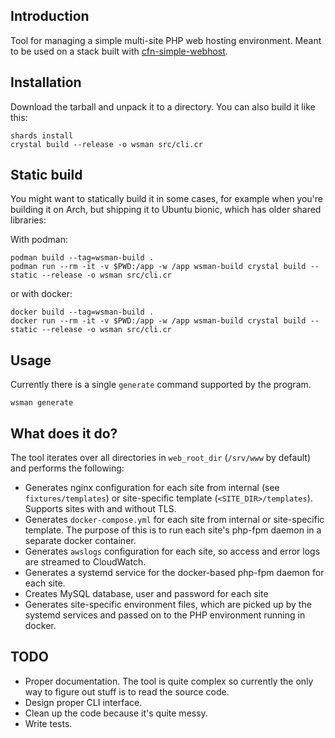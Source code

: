 ## Introduction
Tool for managing a simple multi-site PHP web hosting environment. Meant to be used on a stack built with [cfn-simple-webhost][cfn-simple-webhost].

## Installation

Download the tarball and unpack it to a directory. You can also build it like this:
```
shards install
crystal build --release -o wsman src/cli.cr
```

## Static build
You might want to statically build it in some cases, for example when you're building it on Arch, but shipping it to Ubuntu bionic, which has older shared libraries:  

With podman:
```
podman build --tag=wsman-build .
podman run --rm -it -v $PWD:/app -w /app wsman-build crystal build --static --release -o wsman src/cli.cr
```  
or with docker:  
```
docker build --tag=wsman-build .
docker run --rm -it -v $PWD:/app -w /app wsman-build crystal build --static --release -o wsman src/cli.cr
```

## Usage

Currently there is a single `generate` command supported by the program.
```
wsman generate
```

## What does it do?

The tool iterates over all directories in `web_root_dir` (`/srv/www` by default) and performs the following:
- Generates nginx configuration for each site from internal (see `fixtures/templates`) or site-specific template (`<SITE_DIR>/templates`). Supports sites with and without TLS.
- Generates `docker-compose.yml` for each site from internal or site-specific template. The purpose of this is to run each site's php-fpm daemon in a separate docker container.
- Generates `awslogs` configuration for each site, so access and error logs are streamed to CloudWatch.
- Generates a systemd service for the docker-based php-fpm daemon for each site.
- Creates MySQL database, user and password for each site
- Generates site-specific environment files, which are picked up by the systemd services and passed on to the PHP environment running in docker.

## TODO
- Proper documentation. The tool is quite complex so currently the only way to figure out stuff is to read the source code.
- Design proper CLI interface.
- Clean up the code because it's quite messy.
- Write tests.


[cfn-simple-webhost]: https://github.com/janost/cfn-simple-webhost
